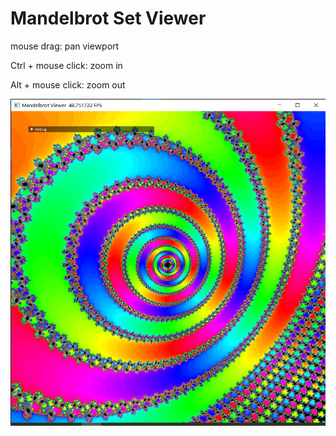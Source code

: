 # Mandelbrot Set Viewer

mouse drag: pan viewport

Ctrl + mouse click: zoom in

Alt + mouse click: zoom out

![screenshot](screenshot.png "Screenshot")

